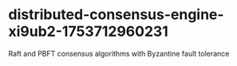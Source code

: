 # distributed-consensus-engine-xi9ub2-1753712960231
Raft and PBFT consensus algorithms with Byzantine fault tolerance
